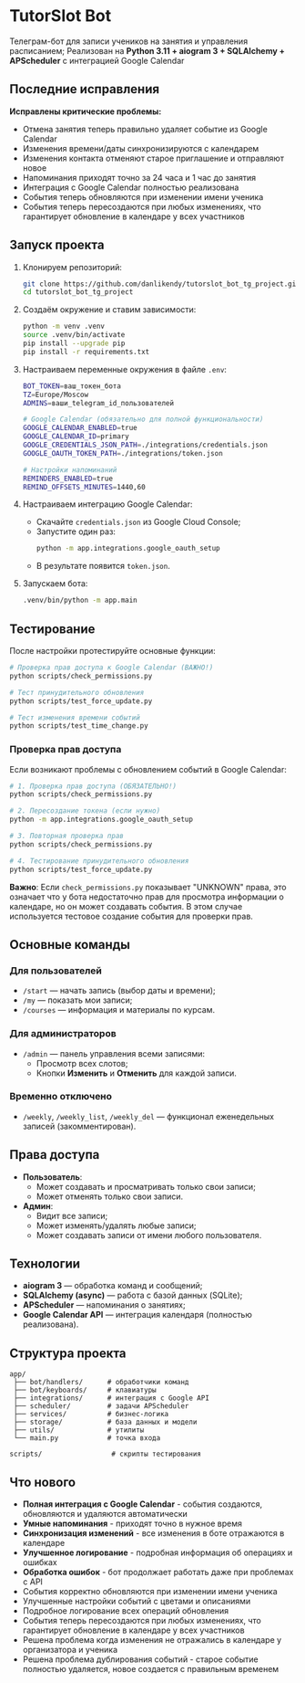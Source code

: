 # TutorSlot Bot

Телеграм-бот для записи учеников на занятия и управления расписанием;
Реализован на **Python 3.11 + aiogram 3 + SQLAlchemy + APScheduler** с интеграцией Google Calendar

## Последние исправления

**Исправлены критические проблемы:**
- Отмена занятия теперь правильно удаляет событие из Google Calendar
- Изменения времени/даты синхронизируются с календарем
- Изменения контакта отменяют старое приглашение и отправляют новое
- Напоминания приходят точно за 24 часа и 1 час до занятия
- Интеграция с Google Calendar полностью реализована
- События теперь обновляются при изменении имени ученика
- События теперь пересоздаются при любых изменениях, что гарантирует обновление в календаре у всех участников

## Запуск проекта

1. Клонируем репозиторий:
   ```bash
   git clone https://github.com/danlikendy/tutorslot_bot_tg_project.git
   cd tutorslot_bot_tg_project
   ```

2. Создаём окружение и ставим зависимости:
   ```bash
   python -m venv .venv
   source .venv/bin/activate
   pip install --upgrade pip
   pip install -r requirements.txt
   ```

3. Настраиваем переменные окружения в файле `.env`:
   ```bash
   BOT_TOKEN=ваш_токен_бота
   TZ=Europe/Moscow
   ADMINS=ваши_telegram_id_пользователей
   
   # Google Calendar (обязательно для полной функциональности)
   GOOGLE_CALENDAR_ENABLED=true
   GOOGLE_CALENDAR_ID=primary
   GOOGLE_CREDENTIALS_JSON_PATH=./integrations/credentials.json
   GOOGLE_OAUTH_TOKEN_PATH=./integrations/token.json
   
   # Настройки напоминаний
   REMINDERS_ENABLED=true
   REMIND_OFFSETS_MINUTES=1440,60
   ```

4. Настраиваем интеграцию Google Calendar:
   - Скачайте `credentials.json` из Google Cloud Console;
   - Запустите один раз:
     ```bash
     python -m app.integrations.google_oauth_setup
     ```
   - В результате появится `token.json`.

5. Запускаем бота:
   ```bash
   .venv/bin/python -m app.main
   ```

## Тестирование

После настройки протестируйте основные функции:

```bash
# Проверка прав доступа к Google Calendar (ВАЖНО!)
python scripts/check_permissions.py

# Тест принудительного обновления
python scripts/test_force_update.py

# Тест изменения времени событий
python scripts/test_time_change.py
```

### Проверка прав доступа
Если возникают проблемы с обновлением событий в Google Calendar:

```bash
# 1. Проверка прав доступа (ОБЯЗАТЕЛЬНО!)
python scripts/check_permissions.py

# 2. Пересоздание токена (если нужно)
python -m app.integrations.google_oauth_setup

# 3. Повторная проверка прав
python scripts/check_permissions.py

# 4. Тестирование принудительного обновления
python scripts/test_force_update.py
```

**Важно**: Если `check_permissions.py` показывает "UNKNOWN" права, это означает что у бота недостаточно прав для просмотра информации о календаре, но он может создавать события. В этом случае используется тестовое создание события для проверки прав.

## Основные команды

### Для пользователей
- `/start` — начать запись (выбор даты и времени);
- `/my` — показать мои записи;
- `/courses` — информация и материалы по курсам.

### Для администраторов
- `/admin` — панель управления всеми записями:
  - Просмотр всех слотов;
  - Кнопки **Изменить** и **Отменить** для каждой записи.

### Временно отключено
- `/weekly`, `/weekly_list`, `/weekly_del` — функционал еженедельных записей (закомментирован).

## Права доступа
- **Пользователь**:
  - Может создавать и просматривать только свои записи;
  - Может отменять только свои записи.
- **Админ**:
  - Видит все записи;
  - Может изменять/удалять любые записи;
  - Может создавать записи от имени любого пользователя.

## Технологии
- **aiogram 3** — обработка команд и сообщений;
- **SQLAlchemy (async)** — работа с базой данных (SQLite);
- **APScheduler** — напоминания о занятиях;
- **Google Calendar API** — интеграция календаря (полностью реализована).

## Структура проекта
```
app/
 ├── bot/handlers/      # обработчики команд
 ├── bot/keyboards/     # клавиатуры
 ├── integrations/      # интеграция с Google API
 ├── scheduler/         # задачи APScheduler
 ├── services/          # бизнес-логика
 ├── storage/           # база данных и модели
 ├── utils/             # утилиты
 └── main.py            # точка входа

scripts/                 # скрипты тестирования
```

## Что нового

- **Полная интеграция с Google Calendar** - события создаются, обновляются и удаляются автоматически
- **Умные напоминания** - приходят точно в нужное время
- **Синхронизация изменений** - все изменения в боте отражаются в календаре
- **Улучшенное логирование** - подробная информация об операциях и ошибках
- **Обработка ошибок** - бот продолжает работать даже при проблемах с API
- События корректно обновляются при изменении имени ученика
- Улучшенные настройки событий с цветами и описаниями
- Подробное логирование всех операций обновления
- События теперь пересоздаются при любых изменениях, что гарантирует обновление в календаре у всех участников
- Решена проблема когда изменения не отражались в календаре у организатора и ученика
- Решена проблема дублирования событий - старое событие полностью удаляется, новое создается с правильным временем
